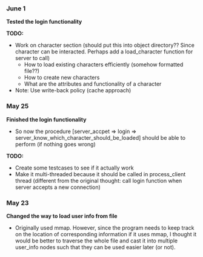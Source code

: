 ### June 1
**Tested the login functionality**

**TODO:**
* Work on character section (should put this into object directory?? Since character can be interacted. Perhaps add a load_character function for server to call)
  * How to load existing characters efficiently (somehow formatted file??)
  * How to create new characters
  * What are the attributes and functionality of a character
* Note: Use write-back policy (cache approach)

### May 25
**Finished the login functionality**
* So now the procedure [server_accpet => login => server_know_which_character_should_be_loaded] should be able to perform (if nothing goes wrong)

**TODO:**
* Create some testcases to see if it actually work
* Make it multi-threaded because it should be called in process_client thread (different from the original thought: call login function when server accepts a new connection)

### May 23
**Changed the way to load user info from file**
* Originally used mmap. However, since the program needs to keep track on the location of corresponding information if it uses mmap,
I thought it would be better to traverse the whole file and cast it into multiple user_info nodes 
such that they can be used easier later (or not).
